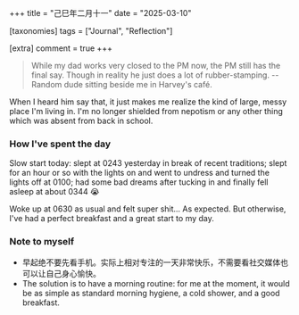 +++
title = "己巳年二月十一"
date = "2025-03-10"

[taxonomies]
tags = ["Journal", "Reflection"]

[extra]
comment = true
+++

> While my dad works very closed to the PM now, the PM still has the final say. Though in reality he just does a lot of rubber-stamping. -- Random dude sitting beside me in Harvey's café.

When I heard him say that, it just makes me realize the kind of large, messy place I'm living in. I'm no longer shielded
from nepotism or any other thing which was absent from back in school.

### How I've spent the day

Slow start today: slept at 0243 yesterday in break of recent traditions; slept for an
hour or so with the lights on and went to undress and turned the lights off at 0100;
had some bad dreams after tucking in and finally fell asleep at about 0344 😭

Woke up at 0630 as usual and felt super shit... As expected. But otherwise, I've had a
perfect breakfast and a great start to my day.

### Note to myself

- 早起绝不要先看手机。实际上相对专注的一天非常快乐，不需要看社交媒体也可以让自己身心愉快。
- The solution is to have a morning routine: for me at the moment, it would be as simple
    as standard morning hygiene, a cold shower, and a good breakfast.

